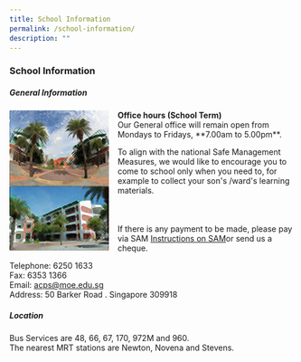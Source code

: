 ```yaml
---
title: School Information
permalink: /school-information/
description: ""
---
```

### **School Information**
##### **General Information**
<img align="left" style="width:35%;margin-right:15px;" src="/images/sch%20info.jpg"> 
<b>Office hours (School Term)</b><br>
Our General office will remain open from&nbsp;<br>
Mondays to Fridays,&nbsp;**7.00am to 5.00pm**.

To align with the national Safe Management Measures, we would like to encourage you to come to school only when you need to, for example to collect your son's /ward's learning materials.&nbsp;
<br><br><br><br>
If there is any payment to be made, please pay via SAM [Instructions on SAM](/files/Instructions%20on%20SAM.pdf)or send us a cheque.

Telephone: 6250 1633<br>
Fax: 6353 1366<br>
Email: [acps@moe.edu.sg](mailto:acps@moe.edu.sg)<br>
Address: 50 Barker Road . Singapore 309918

##### **Location**
Bus Services are 48, 66, 67, 170, 972M and 960.  <br>
The nearest MRT stations are Newton, Novena and Stevens.